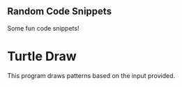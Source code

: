 ## Random Code Snippets
Some fun code snippets!

# Turtle Draw
This program draws patterns based on the input provided.
